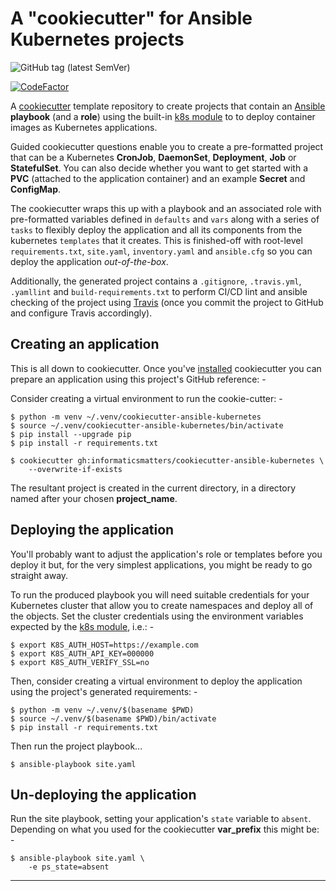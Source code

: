 # A "cookiecutter" for Ansible Kubernetes projects

![GitHub tag (latest SemVer)](https://img.shields.io/github/v/tag/informaticsmatters/cookiecutter-ansible-kubernetes)

[![CodeFactor](https://www.codefactor.io/repository/github/informaticsmatters/cookiecutter-ansible-kubernetes/badge)](https://www.codefactor.io/repository/github/informaticsmatters/cookiecutter-ansible-kubernetes)

A [cookiecutter] template repository to create projects that contain an
[Ansible] **playbook** (and a **role**) using the built-in [k8s module]
to to deploy container images as Kubernetes applications.

Guided cookiecutter questions enable you to create a pre-formatted project
that can be a Kubernetes **CronJob**, **DaemonSet**, **Deployment**, **Job** or
**StatefulSet**. You can also decide whether you want to get started with
a **PVC** (attached to the application container) and an example **Secret** and
**ConfigMap**.

The cookiecutter wraps this up with a playbook and an associated role with
pre-formatted variables defined in `defaults` and `vars` along with a series of
`tasks` to flexibly deploy the application and all its components from the
kubernetes `templates` that it creates. This is finished-off
with root-level `requirements.txt`, `site.yaml`, `inventory.yaml` and
`ansible.cfg` so you can deploy the application *out-of-the-box*.

Additionally, the generated project contains a `.gitignore`, `.travis.yml`,
`.yamllint` and `build-requirements.txt` to perform CI/CD lint and ansible
checking of the project using [Travis] (once you commit the project to GitHub
and configure Travis accordingly).

## Creating an application
This is all down to cookiecutter. Once you've [installed] cookiecutter
you can prepare an application using this project's GitHub reference: -

Consider creating a virtual environment to run the cookie-cutter: -

    $ python -m venv ~/.venv/cookiecutter-ansible-kubernetes
    $ source ~/.venv/cookiecutter-ansible-kubernetes/bin/activate
    $ pip install --upgrade pip
    $ pip install -r requirements.txt

    $ cookiecutter gh:informaticsmatters/cookiecutter-ansible-kubernetes \
        --overwrite-if-exists

The resultant project is created in the current directory, in a directory
named after your chosen **project_name**.

## Deploying the application
You'll probably want to adjust the application's role or templates before you
deploy it but, for the very simplest applications, you might be ready to go
straight away.
 
To run the produced playbook you will need suitable credentials for your
Kubernetes cluster that allow you to create namespaces and deploy all of
the objects. Set the cluster credentials using the environment variables
expected by the [k8s module], i.e.: -

    $ export K8S_AUTH_HOST=https://example.com
    $ export K8S_AUTH_API_KEY=000000
    $ export K8S_AUTH_VERIFY_SSL=no

Then, consider creating a virtual environment to deploy the application
using the project's generated requirements: -

    $ python -m venv ~/.venv/$(basename $PWD)
    $ source ~/.venv/$(basename $PWD)/bin/activate
    $ pip install -r requirements.txt
    
Then run the project playbook...

    $ ansible-playbook site.yaml

## Un-deploying the application
Run the site playbook, setting your application's `state` variable to
`absent`. Depending on what you used for the cookiecutter **var_prefix**
this might be: -

    $ ansible-playbook site.yaml \
        -e ps_state=absent
    
---

[ansible]: https://github.com/ansible/ansible
[cookiecutter]: https://cookiecutter.readthedocs.io
[installed]: https://cookiecutter.readthedocs.io/en/1.7.2/installation.html
[k8s module]: https://docs.ansible.com/ansible/latest/modules/k8s_module.html
[travis]: https://travis-ci.com

